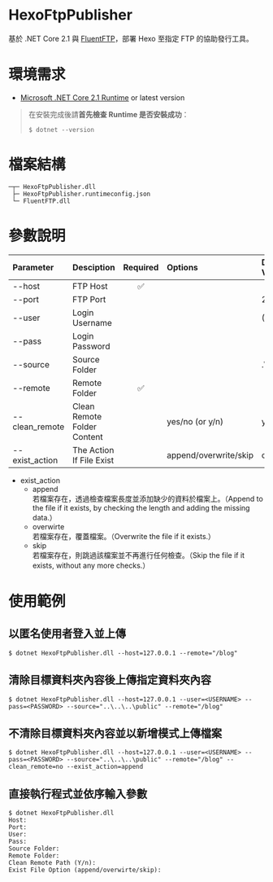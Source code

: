 # HexoFtpPublisher

基於 .NET Core 2.1 與 [FluentFTP](https://github.com/robinrodricks/FluentFTP)，部署 Hexo 至指定 FTP 的協助發行工具。

# 環境需求

* [Microsoft .NET Core 2.1 Runtime](https://www.microsoft.com/net/download/dotnet-core/2.1) or latest version

> 在安裝完成後請**首先檢查 Runtime 是否安裝成功**：
>
> ```shell
> $ dotnet --version
> ```

# 檔案結構

```
─┬─ HexoFtpPublisher.dll
 ├─ HexoFtpPublisher.runtimeconfig.json
 └─ FluentFTP.dll
```

# 參數說明

| Parameter       | Desciption                  | Required           | Options                 | Default Value  |
|:----------------|:----------------------------|:------------------:|:------------------------|:---------------|
| --host          | FTP Host                    | :white_check_mark: |                         |                |
| --port          | FTP Port                    |                    |                         | 21             |
| --user          | Login Username              |                    |                         | (Anonymous)    |
| --pass          | Login Password              |                    |                         |                |
| --source        | Source Folder               |                    |                         | .\public       |
| --remote        | Remote Folder               | :white_check_mark: |                         |                |
| --clean_remote  | Clean Remote Folder Content |                    | yes/no (or y/n)         | yes            |
| --exist_action  | The Action If File Exist    |                    | append/overwrite/skip   | overwrite      |

* exist_action
    * append\
      若檔案存在，透過檢查檔案長度並添加缺少的資料於檔案上。（Append to the file if it exists, by checking the length and adding the missing data.）
    * overwirte\
      若檔案存在，覆蓋檔案。（Overwrite the file if it exists.）
    * skip\
      若檔案存在，則跳過該檔案並不再進行任何檢查。（Skip the file if it exists, without any more checks.）

# 使用範例

## 以匿名使用者登入並上傳

```shell
$ dotnet HexoFtpPublisher.dll --host=127.0.0.1 --remote="/blog"
```

## 清除目標資料夾內容後上傳指定資料夾內容

```shell
$ dotnet HexoFtpPublisher.dll --host=127.0.0.1 --user=<USERNAME> --pass=<PASSWORD> --source="..\..\..\public" --remote="/blog"
```

## 不清除目標資料夾內容並以新增模式上傳檔案

```shell
$ dotnet HexoFtpPublisher.dll --host=127.0.0.1 --user=<USERNAME> --pass=<PASSWORD> --source="..\..\..\public" --remote="/blog" --clean_remote=no --exist_action=append
```

## 直接執行程式並依序輸入參數

```shell
$ dotnet HexoFtpPublisher.dll
Host:
Port:
User:
Pass:
Source Folder:
Remote Folder:
Clean Remote Path (Y/n):
Exist File Option (append/overwirte/skip):
```